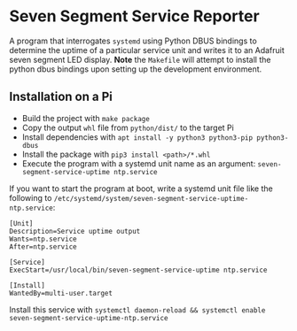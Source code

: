 # Seven Segment Service Reporter

A program that interrogates `systemd` using Python DBUS bindings to determine the uptime of a particular service unit and writes it to an Adafruit seven segment LED display. **Note** the `Makefile` will attempt to install the python dbus bindings upon setting up the development environment.

## Installation on a Pi ##

* Build the project with `make package`
* Copy the output `whl` file from `python/dist/` to the target Pi
* Install dependencies with `apt install -y python3 python3-pip python3-dbus`
* Install the package with `pip3 install <path>/*.whl`
* Execute the program with a systemd unit name as an argument: `seven-segment-service-uptime ntp.service`

If you want to start the program at boot, write a systemd unit file like the following to `/etc/systemd/system/seven-segment-service-uptime-ntp.service`:

    [Unit]
    Description=Service uptime output
    Wants=ntp.service
    After=ntp.service

    [Service]
    ExecStart=/usr/local/bin/seven-segment-service-uptime ntp.service

    [Install]
    WantedBy=multi-user.target

Install this service with `systemctl daemon-reload && systemctl enable seven-segment-service-uptime-ntp.service`
